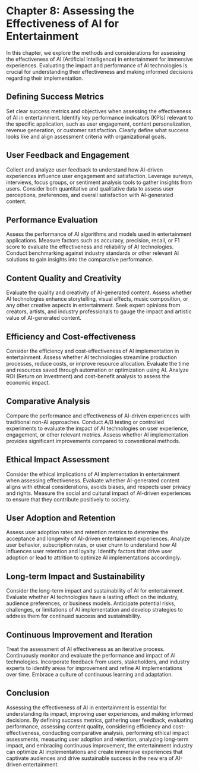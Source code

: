 Chapter 8: Assessing the Effectiveness of AI for Entertainment
==============================================================

In this chapter, we explore the methods and considerations for assessing the effectiveness of AI (Artificial Intelligence) in entertainment for immersive experiences. Evaluating the impact and performance of AI technologies is crucial for understanding their effectiveness and making informed decisions regarding their implementation.

Defining Success Metrics
------------------------

Set clear success metrics and objectives when assessing the effectiveness of AI in entertainment. Identify key performance indicators (KPIs) relevant to the specific application, such as user engagement, content personalization, revenue generation, or customer satisfaction. Clearly define what success looks like and align assessment criteria with organizational goals.

User Feedback and Engagement
----------------------------

Collect and analyze user feedback to understand how AI-driven experiences influence user engagement and satisfaction. Leverage surveys, interviews, focus groups, or sentiment analysis tools to gather insights from users. Consider both quantitative and qualitative data to assess user perceptions, preferences, and overall satisfaction with AI-generated content.

Performance Evaluation
----------------------

Assess the performance of AI algorithms and models used in entertainment applications. Measure factors such as accuracy, precision, recall, or F1 score to evaluate the effectiveness and reliability of AI technologies. Conduct benchmarking against industry standards or other relevant AI solutions to gain insights into the comparative performance.

Content Quality and Creativity
------------------------------

Evaluate the quality and creativity of AI-generated content. Assess whether AI technologies enhance storytelling, visual effects, music composition, or any other creative aspects in entertainment. Seek expert opinions from creators, artists, and industry professionals to gauge the impact and artistic value of AI-generated content.

Efficiency and Cost-effectiveness
---------------------------------

Consider the efficiency and cost-effectiveness of AI implementation in entertainment. Assess whether AI technologies streamline production processes, reduce costs, or improve resource allocation. Evaluate the time and resources saved through automation or optimization using AI. Analyze ROI (Return on Investment) and cost-benefit analysis to assess the economic impact.

Comparative Analysis
--------------------

Compare the performance and effectiveness of AI-driven experiences with traditional non-AI approaches. Conduct A/B testing or controlled experiments to evaluate the impact of AI technologies on user experience, engagement, or other relevant metrics. Assess whether AI implementation provides significant improvements compared to conventional methods.

Ethical Impact Assessment
-------------------------

Consider the ethical implications of AI implementation in entertainment when assessing effectiveness. Evaluate whether AI-generated content aligns with ethical considerations, avoids biases, and respects user privacy and rights. Measure the social and cultural impact of AI-driven experiences to ensure that they contribute positively to society.

User Adoption and Retention
---------------------------

Assess user adoption rates and retention metrics to determine the acceptance and longevity of AI-driven entertainment experiences. Analyze user behavior, subscription rates, or user churn to understand how AI influences user retention and loyalty. Identify factors that drive user adoption or lead to attrition to optimize AI implementations accordingly.

Long-term Impact and Sustainability
-----------------------------------

Consider the long-term impact and sustainability of AI for entertainment. Evaluate whether AI technologies have a lasting effect on the industry, audience preferences, or business models. Anticipate potential risks, challenges, or limitations of AI implementation and develop strategies to address them for continued success and sustainability.

Continuous Improvement and Iteration
------------------------------------

Treat the assessment of AI effectiveness as an iterative process. Continuously monitor and evaluate the performance and impact of AI technologies. Incorporate feedback from users, stakeholders, and industry experts to identify areas for improvement and refine AI implementations over time. Embrace a culture of continuous learning and adaptation.

Conclusion
----------

Assessing the effectiveness of AI in entertainment is essential for understanding its impact, improving user experiences, and making informed decisions. By defining success metrics, gathering user feedback, evaluating performance, assessing content quality, considering efficiency and cost-effectiveness, conducting comparative analysis, performing ethical impact assessments, measuring user adoption and retention, analyzing long-term impact, and embracing continuous improvement, the entertainment industry can optimize AI implementations and create immersive experiences that captivate audiences and drive sustainable success in the new era of AI-driven entertainment.
